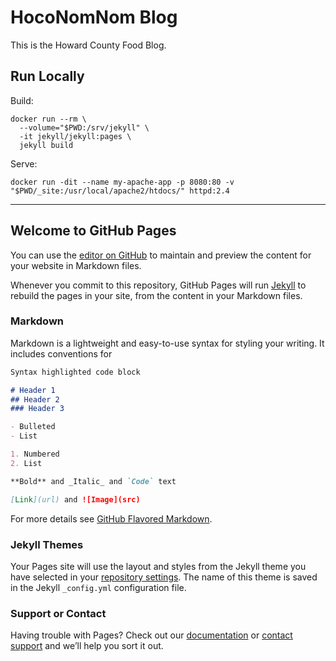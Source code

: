 # HocoNomNom Blog

This is the Howard County Food Blog.

## Run Locally

Build:

```
docker run --rm \
  --volume="$PWD:/srv/jekyll" \
  -it jekyll/jekyll:pages \
  jekyll build
```

Serve:

```
docker run -dit --name my-apache-app -p 8080:80 -v "$PWD/_site:/usr/local/apache2/htdocs/" httpd:2.4
```


---

## Welcome to GitHub Pages

You can use the [editor on GitHub](https://github.com/hoconomnom/hoconomnom/edit/master/README.md) to maintain and preview the content for your website in Markdown files.

Whenever you commit to this repository, GitHub Pages will run [Jekyll](https://jekyllrb.com/) to rebuild the pages in your site, from the content in your Markdown files.

### Markdown

Markdown is a lightweight and easy-to-use syntax for styling your writing. It includes conventions for

```markdown
Syntax highlighted code block

# Header 1
## Header 2
### Header 3

- Bulleted
- List

1. Numbered
2. List

**Bold** and _Italic_ and `Code` text

[Link](url) and ![Image](src)
```

For more details see [GitHub Flavored Markdown](https://guides.github.com/features/mastering-markdown/).

### Jekyll Themes

Your Pages site will use the layout and styles from the Jekyll theme you have selected in your [repository settings](https://github.com/hoconomnom/hoconomnom/settings). The name of this theme is saved in the Jekyll `_config.yml` configuration file.

### Support or Contact

Having trouble with Pages? Check out our [documentation](https://help.github.com/categories/github-pages-basics/) or [contact support](https://github.com/contact) and we’ll help you sort it out.
